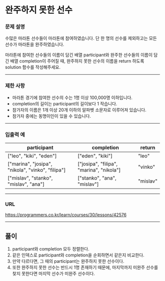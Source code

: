 # 완주하지 못한 선수

### 문제 설명

수많은 마라톤 선수들이 마라톤에 참여하였습니다. 단 한 명의 선수를 제외하고는 모든 선수가 마라톤을 완주하였습니다.

마라톤에 참여한 선수들의 이름이 담긴 배열 participant와 완주한 선수들의 이름이 담긴 배열 completion이 주어질 때, 완주하지 못한 선수의 이름을 return 하도록 solution 함수를 작성해주세요.

-----------
### 제한 사항

- 마라톤 경기에 참여한 선수의 수는 1명 이상 100,000명 이하입니다.
- completion의 길이는 participant의 길이보다 1 작습니다.
- 참가자의 이름은 1개 이상 20개 이하의 알파벳 소문자로 이루어져 있습니다.
- 참가자 중에는 동명이인이 있을 수 있습니다.

-----------
### 입출력 예

| participant                                       | completion                               | return    |
|---------------------------------------------------|------------------------------------------|-----------|
| ["leo", "kiki", "eden"]                           | ["eden", "kiki"]                         | 	"leo"    |
| ["marina", "josipa", "nikola", "vinko", "filipa"] | ["josipa", "filipa", "marina", "nikola"] | 	"vinko"  |
| ["mislav", "stanko", "mislav", "ana"]             | ["stanko", "ana", "mislav"]              | 	"mislav" |
-----------
### URL

https://programmers.co.kr/learn/courses/30/lessons/42576

-----------
## 풀이
1. participant와 completion 모두 정렬한다.
2. 같은 인덱스로 participant와 completion을 순회하면서 같은지 비교한다.
3. 만약 다르다면, 그 때의 participant는 완주하지 못한 선수이다.
4. 또한 완주하지 못한 선수는 반드시 1명 존재하기 때문에, 마지막까지 미완주 선수를 찾지 못한다면 마지막 선수가 미완주 선수이다.